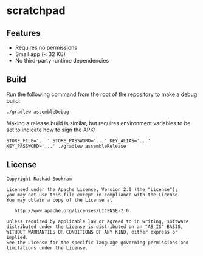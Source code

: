 # scratchpad

## Features

- Requires no permissions
- Small app (< 32 KB)
- No third-party runtime dependencies


## Build

Run the following command from the root of the repository to make a debug
build:

```shell
./gradlew assembleDebug
```

Making a release build is similar, but requires environment variables to be set
to indicate how to sign the APK:

```shell
STORE_FILE='...' STORE_PASSWORD='...' KEY_ALIAS='...' KEY_PASSWORD='...' ./gradlew assembleRelease
```


## License

```
Copyright Rashad Sookram

Licensed under the Apache License, Version 2.0 (the "License");
you may not use this file except in compliance with the License.
You may obtain a copy of the License at

   http://www.apache.org/licenses/LICENSE-2.0

Unless required by applicable law or agreed to in writing, software
distributed under the License is distributed on an "AS IS" BASIS,
WITHOUT WARRANTIES OR CONDITIONS OF ANY KIND, either express or implied.
See the License for the specific language governing permissions and
limitations under the License.
```
